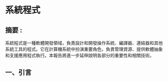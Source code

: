 # 系統程式

## 摘要 : 
系統程式是一種軟體開發領域，負責設計和開發操作系統、編譯器、連結器和其他系統工具的程式。它在計算機系統中扮演重要角色，負責管理資源、提供軟體抽象和支援應用程式執行。本報告將進一步延伸說明各部分的重要性和相關技術。

## 一、引言
